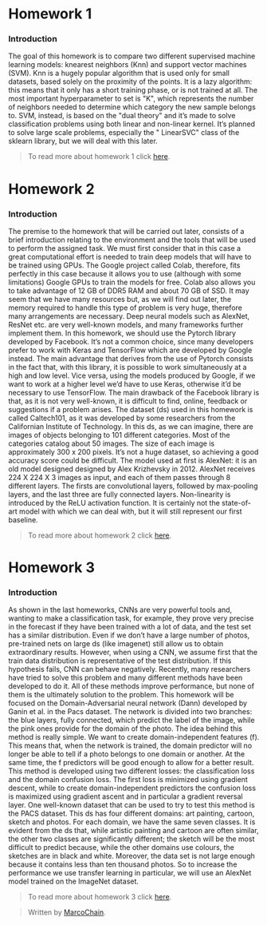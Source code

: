 
# Homework 1
### Introduction
The goal of this homework is to compare two different supervised machine learning models: knearest neighbors (Knn) and support vector machines (SVM). Knn is a hugely popular algorithm that is used only for small datasets, based solely on the proximity of the points. It is a lazy algorithm: this means that it only has a short training phase, or is not trained at all. The most important hyperparameter to set is "K", which represents the number of neighbors needed to determine which category the new sample belongs to. SVM, instead, is based on the "dual theory" and it’s made to solve classification problems using both linear and non-linear kernel. It’s planned to solve large scale problems, especially the " LinearSVC" class of the sklearn library, but we will deal with this later.

> To read more about homework 1 click  [here](https://github.com/MarcoChain/Machine-learning-2020-homeworks/blob/master/MLDL_homework1/HW1_gullotto_marco_s274563.pdf).

# Homework 2
### Introduction
The premise to the homework that will be carried out later, consists of a brief introduction relating to the environment and the tools that will be used to perform the assigned task. We must first consider that in this case a great computational effort is needed to train deep models that will have to be trained using GPUs. The Google project called Colab, therefore, fits perfectly in this case because it allows you to use (although with some limitations) Google GPUs to train the models for free. Colab also allows you to take advantage of 12 GB of DDR5 RAM and about 70 GB of SSD. It may seem that we have many resources but, as we will find out later, the memory required to handle this type of problem is very huge, therefore many arrangements are necessary. Deep neural models such as AlexNet, ResNet etc. are very well-known models, and many frameworks further implement them. In this homework, we should use the Pytorch library developed by Facebook. It’s not a common choice, since many developers prefer to work with Keras and TensorFlow which are developed by Google instead. The main advantage that derives from the use of Pytorch consists in the fact that, with this library, it is possible to work simultaneously at a high and low level. Vice versa, using the models produced by Google, if we want to work at a higher level we’d have to use Keras, otherwise it’d be necessary to use TensorFlow. The main drawback of the Facebook library is that, as it is not very well-known, it is difficult to find, online, feedback or suggestions if a problem arises. The dataset (ds) used in this homework is called Caltech101, as it was developed by some researchers from the Californian Institute of Technology. In this ds, as we can imagine, there are images of objects belonging to 101 different categories. Most of the categories catalog about 50 images. The size of each image is approximately 300 x 200 pixels. It’s not a huge dataset, so achieving a good accuracy score could be difficult. The model used at first is AlexNet: it is an old model designed designed by Alex Krizhevsky in 2012. AlexNet receives 224 X 224 X 3 images as input, and each of them passes through 8 different layers. The firsts are convolutional layers, followed by max-pooling layers, and the last three are fully connected layers. Non-linearity is introduced by the ReLU activation function. It is certainly not the state-of-art model with which we can deal with, but it will still represent our first baseline.
> To read more about homework 2 click  [here](https://github.com/MarcoChain/Machine-learning-2020-homeworks/blob/master/MLDL_homework2/HW2_gullotto_marco_s274563.pdf).

# Homework 3
### Introduction
As shown in the last homeworks, CNNs are very powerful tools and, wanting to make a classification task, for example, they prove very precise in the forecast if they have been trained with a lot of data, and the test set has a similar distribution. Even if we don’t have a large number of photos, pre-trained nets on large ds (like imagenet) still allow us to obtain extraordinary results. However, when using a CNN, we assume first that the train data distribution is representative of the test distribution. If this hypothesis fails, CNN can behave negatively. Recently, many researchers have tried to solve this problem and many different methods have been developed to do it. All of these methods improve performance, but none of them is the ultimately solution to the problem. This homework will be focused on the Domain-Adversarial neural network (Dann) developed by Ganin et al. in the Pacs dataset. The network is divided into two branches: the blue layers, fully connected, which predict the label of the image, while the pink ones provide for the domain of the photo. The idea behind this method is really simple. We want to create domain-independent features (f). This means that, when the network is trained, the domain predictor will no longer be able to tell if a photo belongs to one domain or another. At the same time, the f predictors will be good enough to allow for a better result. This method is developed using two different losses: the classification loss and the domain confusion loss. The first loss is minimized using gradient descent, while to create domain-independent predictors the confusion loss is maximized using gradient ascent and in particular a gradient reversal layer. One well-known dataset that can be used to try to test this method is the PACS dataset. This ds has four different domains: art painting, cartoon, sketch and photos. For each domain, we have the same seven classes. It is evident from the ds that, while artistic painting and cartoon are often similar, the other two classes are significantly different; the sketch will be the most difficult to predict because, while the other domains use colours, the sketches are in black and white. Moreover, the data set is not large enough because it contains less than ten thousand photos. So to increase the performance we use transfer learning in particular, we will use an AlexNet model trained on the ImageNet dataset.

> To read more about homework 3 click  [here](https://github.com/MarcoChain/Machine-learning-2020-homeworks/blob/master/MLDL_homework3/HW3_gullotto_marco_s274563.pdf).


> Written by [MarcoChain](https://www.linkedin.com/in/marcogullotto/).
